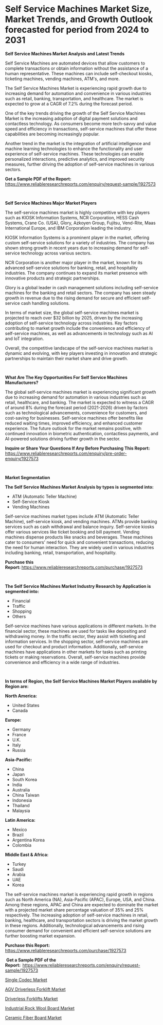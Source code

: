 <p><h1>Self Service Machines Market Size, Market Trends, and Growth Outlook forecasted for period from 2024 to 2031</h1></p><p><strong>Self Service Machines Market Analysis and Latest Trends</strong></p>
<p><p>Self Service Machines are automated devices that allow customers to complete transactions or obtain information without the assistance of a human representative. These machines can include self-checkout kiosks, ticketing machines, vending machines, ATM's, and more.</p><p>The Self Service Machines Market is experiencing rapid growth due to increasing demand for automation and convenience in various industries such as retail, banking, transportation, and healthcare. The market is expected to grow at a CAGR of 7.2% during the forecast period.</p><p>One of the key trends driving the growth of the Self Service Machines Market is the increasing adoption of digital payment solutions and contactless technology. As consumers become more tech-savvy and value speed and efficiency in transactions, self-service machines that offer these capabilities are becoming increasingly popular.</p><p>Another trend in the market is the integration of artificial intelligence and machine learning technologies to enhance the functionality and user experience of self-service machines. These technologies can enable personalized interactions, predictive analytics, and improved security measures, further driving the adoption of self-service machines in various sectors.</p></p>
<p><strong>Get a Sample PDF of the Report:&nbsp;</strong> <a href="https://www.reliableresearchreports.com/enquiry/request-sample/1927573">https://www.reliableresearchreports.com/enquiry/request-sample/1927573</a></p>
<p>&nbsp;</p>
<p><strong>Self Service Machines Major Market Players</strong></p>
<p><p>The self-service machines market is highly competitive with key players such as KIOSK Information Systems, NCR Corporation, HESS Cash Systems, Crane Co. (USA), Glory, Azkoyen Group, Fujitsu, Vend-Rite, Maas International Europe, and IBM Corporation leading the industry.</p><p>KIOSK Information Systems is a prominent player in the market, offering custom self-service solutions for a variety of industries. The company has shown strong growth in recent years due to increasing demand for self-service technology across various sectors.</p><p>NCR Corporation is another major player in the market, known for its advanced self-service solutions for banking, retail, and hospitality industries. The company continues to expand its market presence with innovative products and strategic partnerships.</p><p>Glory is a global leader in cash management solutions including self-service machines for the banking and retail sectors. The company has seen steady growth in revenue due to the rising demand for secure and efficient self-service cash handling solutions.</p><p>In terms of market size, the global self-service machines market is projected to reach over $32 billion by 2025, driven by the increasing adoption of self-service technology across industries. Key factors contributing to market growth include the convenience and efficiency of self-service machines, as well as advancements in technology such as AI and IoT integration.</p><p>Overall, the competitive landscape of the self-service machines market is dynamic and evolving, with key players investing in innovation and strategic partnerships to maintain their market share and drive growth.</p></p>
<p>&nbsp;</p>
<p><strong>What Are The Key Opportunities For Self Service Machines Manufacturers?</strong></p>
<p><p>The global self-service machines market is experiencing significant growth due to increasing demand for automation in various industries such as retail, healthcare, and banking. The market is expected to witness a CAGR of around 8% during the forecast period (2021-2026) driven by factors such as technological advancements, convenience for customers, and cost-saving for businesses. Self-service machines offer benefits like reduced waiting times, improved efficiency, and enhanced customer experience. The future outlook for the market remains positive, with continued innovation in biometric authentication, contactless payments, and AI-powered solutions driving further growth in the sector.</p></p>
<p><strong>Inquire or Share Your Questions If Any Before Purchasing This Report:</strong> <a href="https://www.reliableresearchreports.com/enquiry/pre-order-enquiry/1927573">https://www.reliableresearchreports.com/enquiry/pre-order-enquiry/1927573</a></p>
<p>&nbsp;</p>
<p><strong>Market Segmentation</strong></p>
<p><strong>The Self Service Machines Market Analysis by types is segmented into:</strong></p>
<p><ul><li>ATM (Automatic Teller Machine)</li><li>Self-Service Kiosk</li><li>Vending Machines</li></ul></p>
<p><p>Self-service machines market types include ATM (Automatic Teller Machine), self-service kiosk, and vending machines. ATMs provide banking services such as cash withdrawal and balance inquiry. Self-service kiosks offer various services like ticket booking and bill payment. Vending machines dispense products like snacks and beverages. These machines cater to consumers' need for quick and convenient transactions, reducing the need for human interaction. They are widely used in various industries including banking, retail, transportation, and hospitality.</p></p>
<p><strong>Purchase this Report:&nbsp;</strong><a href="https://www.reliableresearchreports.com/purchase/1927573">https://www.reliableresearchreports.com/purchase/1927573</a></p>
<p>&nbsp;</p>
<p><strong>The Self Service Machines Market Industry Research by Application is segmented into:</strong></p>
<p><ul><li>Financial</li><li>Traffic</li><li>Shopping</li><li>Others</li></ul></p>
<p><p>Self-service machines have various applications in different markets. In the financial sector, these machines are used for tasks like depositing and withdrawing money. In the traffic sector, they assist with ticketing and information services. In the shopping sector, self-service machines are used for checkout and product information. Additionally, self-service machines have applications in other markets for tasks such as printing tickets or making reservations. Overall, self-service machines provide convenience and efficiency in a wide range of industries.</p></p>
<p>&nbsp;</p>
<p><strong>In terms of Region, the Self Service Machines Market Players available by Region are:</strong></p>
<p>
    <p> <strong> North America: </strong>
        <ul>
            <li>United States</li>
            <li>Canada</li>
        </ul>
        </p> 
    <p> <strong> Europe: </strong>
        <ul>
            <li>Germany</li>
            <li>France</li>
            <li>U.K.</li>
            <li>Italy</li>
            <li>Russia</li>
        </ul>
        </p> 
    <p> <strong> Asia-Pacific: </strong>
        <ul>
            <li>China</li>
            <li>Japan</li>
            <li>South Korea</li>
            <li>India</li>
            <li>Australia</li>
            <li>China Taiwan</li>
            <li>Indonesia</li>
            <li>Thailand</li>
            <li>Malaysia</li>
        </ul>
        </p> 
    <p> <strong> Latin America: </strong>
        <ul>
            <li>Mexico</li>
            <li>Brazil</li>
            <li>Argentina Korea</li>
            <li>Colombia</li>
        </ul>
        </p> 
    <p> <strong> Middle East & Africa: </strong>
        <ul>
            <li>Turkey</li>
            <li>Saudi</li>
            <li>Arabia</li>
            <li>UAE</li>
            <li>Korea</li>
        </ul>
    </p>
    </p>
<p><p>The self-service machines market is experiencing rapid growth in regions such as North America (NA), Asia-Pacific (APAC), Europe, USA, and China. Among these regions, APAC and China are expected to dominate the market with a projected market share percentage valuation of 35% and 25% respectively. The increasing adoption of self-service machines in retail, banking, healthcare, and transportation sectors is driving the market growth in these regions. Additionally, technological advancements and rising consumer demand for convenient and efficient self-service solutions are further boosting market expansion.</p></p>
<p><strong>Purchase this Report: </strong><a href="https://www.reliableresearchreports.com/purchase/1927573">https://www.reliableresearchreports.com/purchase/1927573</a></p>
<p>&nbsp;<strong>Get a Sample PDF of the Report:&nbsp;&nbsp;</strong><a href="https://www.reliableresearchreports.com/enquiry/request-sample/1927573">https://www.reliableresearchreports.com/enquiry/request-sample/1927573</a></p>
<p><strong></strong></p>
<p><p><a href="https://invited-way-688.notion.site/Global-Single-Codec-Market-by-Types-Applications-and-Major-Players-with-Regional-Growth-Rate-Anal-4d0b3e93f56c4b8abe70a5a7d8cb49cd">Single Codec Market</a></p><p><a href="https://github.com/mbisetmhermsr/Market-Research-Report-List-1/blob/main/agv-driverless-forklift-market.md">AGV Driverless Forklift Market</a></p><p><a href="https://github.com/zjyglelu/Market-Research-Report-List-1/blob/main/driverless-forklifts-market.md">Driverless Forklifts Market</a></p><p><a href="https://issuu.com/reportprime-2/docs/industrial-rock-wool-board-market-size-2030.pptx">Industrial Rock Wool Board Market</a></p><p><a href="https://issuu.com/reportprime-2/docs/ceramic-fiber-board-market-size-2030.pptx">Ceramic Fiber Board Market</a></p></p>